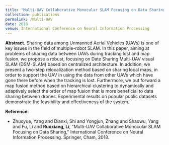 ```yaml
---
title: "Multi-UAV Collaborative Monocular SLAM Focusing on Data Sharing"
collection: publications
permalink: /Multi-UAV
date: 2018
venue: International Conference on Neural Information Processing
---
```


<b>Abstract.</b>
Sharing data among Unmanned Aerial Vehicles (UAVs) is one of key issues in the field of multiple-robot SLAM. In this paper, aiming at problems of sharing data between UAVs during tracking lost and map fusion, we propose a robust, focusing on Date Sharing Multi-UAV visual SLAM (DSM-SLAM) based on centralized architecture. In addition, we present a two-step relocalization method based on sharing local maps, in order to support the UAV in using the data from other UAVs which have gone there before when the tracking is lost. Furthermore, we put forward a map fusion method based on hierarchical clustering to dynamically and adaptively select the order of map fusion that is more beneficial to data sharing between drones. Experimental results on popular public datasets demonstrate the feasibility and effectiveness of the system.

<b>Reference:</b> 
* Zhuoyue, Yang and Dianxi, Shi and Yongjun, Zhang and Shaowu, Yang and Fu, Li and <b>Ruoxiang, Li</b>, "Multi-UAV Collaborative Monocular SLAM Focusing on Data Sharing," International Conference on Neural Information Processing. Springer, Cham, 2018.